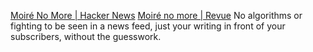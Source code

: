 
[Moiré No More | Hacker News](https://news.ycombinator.com/item?id=28663719)
[Moiré no more | Revue](https://web.archive.org/web/20210901065110/https://www.getrevue.co/profile/shift-happens/issues/moire-no-more-688319)
No algorithms or fighting to be seen in a news feed, just your writing in front of your subscribers, without the guesswork.
